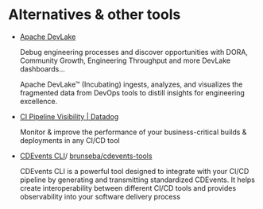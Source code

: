 # Alternatives & other tools

- [Apache DevLake](https://devlake.apache.org/)

  Debug engineering processes and discover opportunities with DORA, Community Growth, Engineering Throughput and more DevLake dashboards...

  Apache DevLake™ (Incubating) ingests, analyzes, and visualizes the fragmented data from DevOps tools to distill insights for engineering excellence.

- [CI Pipeline Visibility | Datadog](https://www.datadoghq.com/product/ci-cd-monitoring/)

  Monitor & improve the performance of your business-critical builds & deployments in any CI/CD tool

- [CDEvents CLI](https://brunseba.github.io/cdevents-tools/)/ [brunseba/cdevents-tools](https://github.com/brunseba/cdevents-tools)

  CDEvents CLI is a powerful tool designed to integrate with your CI/CD pipeline by generating and transmitting standardized CDEvents. It helps create interoperability between different CI/CD tools and provides observability into your software delivery process
